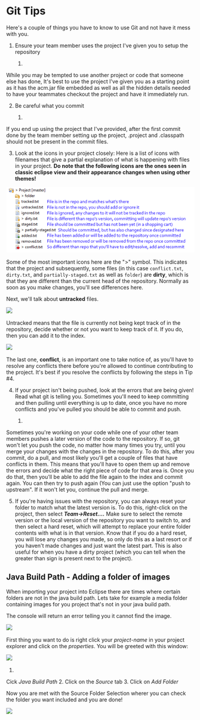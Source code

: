 # Git Tips

Here's a couple of things you have to know to use Git and not have it
mess with you.

1) Ensure your team member uses the project I've given you to setup the
    repository

    1.

While you may be tempted to use another project or code that
        someone else has done,
It's best to use the project I've given
        you as a starting point as it has the acm.jar file embedded as
        well as all the hidden details needed to have your teammates
        checkout the project and have it immediately run.

2) Be careful what you commit

    1.

If you end up using the project that I've provided,
after the
        first commit done by the team member setting up the project,
        .project and .classpath should not be present in the commit
        files.

3) Look at the icons in your project closely: Here is a list of icons
    with filenames that give a partial explanation of what is happening
    with files in your project.
**Do note that the following icons are
    the ones seen in classic eclipse view and their appearance
    changes when using other themes!**

![](gittips/media/image1.png)

Some of the most important icons here are the "\>" symbol.
This
indicates that the project and subsequently,
some files (in this case
```conflict.txt```,
```dirty.txt```,
and ```partially-staged.txt``` as well as ```folder```) are
**dirty**,
which is that they are different than the current head of the
repository.
Normally as soon as you make changes,
you'll see differences
here.

Next,
we'll talk about **untracked** files.

![](gittips/media/untracked.png)

Untracked means that the file is currently not being kept track of in
the repository,
decide whether or not you want to keep track of it.
If
you do,
then you can add it to the index.

![](gittips/media/conflict.PNG)

The last one,
**conflict**,
is an important one to take notice of,
as you'll
have to resolve any conflicts there before you're allowed to continue
contributing to the project.
It's best if you resolve the conflicts
by following the steps in Tip \#4.

4) If your project isn't being pushed,
look at the errors that are
    being given\! Read what git is telling you.
Sometimes you'll need to
    keep committing and then pulling until everything is up to date,
    once you have no more conflicts and you've pulled you should be able
    to commit and push.

    1.

Sometimes you're working on your code while one of your other
        team members pushes a later version of the code to the
        repository.
If so,
git won't let you push the code,
no matter
        how many times you try,
until you merge your changes with the
        changes in the repository.
To do this,
after you commit,
do a
        pull,
and most likely you'll get a couple of files that have
        conflicts in them.
This means that you'll have to open them up
        and remove the errors and decide what the right piece of code
        for that area is.
Once you do that,
then you'll be able to add
        the file again to the index and commit again.
You can then try
        to push again (You can just use the option "push to upstream".
        If it won't let you,
continue the pull and merge.

5) If you're having issues with the repository,
you can always reset
    your folder to match what the latest version is.
To do this,
    right-click on the project,
then select ***Team-\>Reset….*** Make
    sure to select the remote version or the local version of the
    repository you want to switch to,
and then select a hard reset,
    which will attempt to replace your entire folder contents with what
    is in that version.
Know that if you do a hard reset,
you will lose
    any changes you made,
so only do this as a last resort or if you
    haven't made changes and just want the latest part.
This is also
    useful for when you have a dirty project (which you can tell when
    the greater than sign is present next to the project).

## Java Build Path - Adding a folder of images

When importing your project into Eclipse there are times where certain
folders are not in the java build path.
Lets take for example a media folder
containing images for you project that's not in your java build path.

The console will return an error telling you it cannot find the image.

![](gittips/media/cannotFindImage.png)

First thing you want to do is right click your *project-name* in
your project explorer and click on the *properties*.
You will be greeted
with this window:

![](gittips/media/propertiesPage.png)

1.

Cick *Java Build Path*
2.
Click on the *Source* tab
3.
Click on *Add Folder*

Now you are met with the Source Folder Selection wherer you can check the
folder you want included and you are done!

![](gittips/media/sourceFolderSelection.png)
